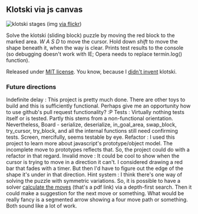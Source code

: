 ## Klotski via js canvas

![klotski stages](https://farm6.staticflickr.com/5481/14621883763_5620bf091e_z_d.jpg)
(img [via flickr](https://www.flickr.com/photos/18099895@N06/14621883763))

Solve the klotski (sliding block) puzzle by moving the red block to the marked area. _W A S D_ to move the cursor. Hold down _shift_ to move the shape beneath it, when the way is clear. Prints test results to the console (so debugging doesn't work with IE; Opera needs to replace termin.log() function).

Released under [MIT license](http://opensource.org/licenses/MIT). You know, because I [didn't invent](http://en.wikipedia.org/wiki/Klotski) klotski.

### Future directions

Indefinite delay
:  This project is pretty much done. There are other toys to build and this is sufficiently functional. Perhaps give me an opportunity how to use github's pull request functionality? :P
Tests
:  Virtually nothing tests itself or is tested. Partly this stems from a non-functional orientation. Nevertheless, Board - serialize, deserialize, in_goal_area, swap_block, try_cursor, try_block, and all the internal functions still need confirming tests. Screen, mercifully, seems testable by eye.
Refactor
:  I used this project to learn more about javascript's prototype/object model. The incomplete move to prototypes reflects that. So, the project could do with a refactor in that regard.
Invalid move
:  It could be cool to show when the cursor is trying to move in a direction it can't. I considered drawing a red bar that fades with a timer. But then I'd have to figure out the edge of the shape it's under in that direction.
Hint system
:  I think there's one way of solving the puzzle with symmetric variations. So, it is possible to have a solver [calculate the moves](http://www.treskal.com/kalle/klotski.pdf) (that's a pdf link) via a depth-first search. Then it could make a suggestion for the next move or something. What would be really fancy is a segmented arrow showing a four move path or something. Both sound like a lot of work.